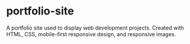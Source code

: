 # portfolio-site
A portfolio site used to display web development projects. Created with HTML, CSS, mobile-first responsive design, and responsive images.
